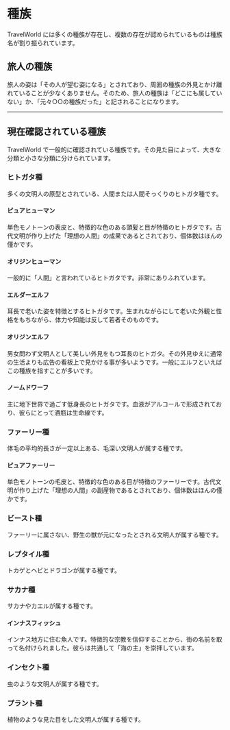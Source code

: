 # 種族

TravelWorld には多くの種族が存在し、複数の存在が認められているものは種族名が割り振られています。

## 旅人の種族

旅人の姿は「その人が望む姿になる」とされており、周囲の種族の外見とかけ離れていることが少なくありません。そのため、旅人の種族は「どこにも属していない」か、「元々○○の種族だった」と記されることになります。

----------

## 現在確認されている種族

TravelWorld で一般的に確認されている種族です。その見た目によって、大きな分類と小さな分類に分けられています。

### ヒトガタ種

多くの文明人の原型とされている、人間または人間そっくりのヒトガタ種です。

#### ピュアヒューマン

単色モノトーンの表皮と、特徴的な色のある頭髪と目が特徴のヒトガタです。古代文明が作り上げた「理想の人間」の成果であるとされており、個体数はほんの僅かです。

#### オリジンヒューマン

一般的に「人間」と言われているヒトガタです。非常にありふれています。

#### エルダーエルフ

耳長で老いた姿を特徴とするヒトガタです。生まれながらにして老いた外観と性格をもちながら、体力や知能は反して若者そのものです。

#### オリジンエルフ

男女問わず文明人として美しい外見をもつ耳長のヒトガタ。その外見ゆえに通常の生活よりも広告の看板上で見かける事が多いようです。一般にエルフといえばこの種族を指すことが多いです。

#### ノームドワーフ

主に地下世界で過ごす低身長のヒトガタです。血液がアルコールで形成されており、彼らにとって酒瓶は生命線です。

### ファーリー種

体毛の平均的長さが一定以上ある、毛深い文明人が属する種です。

#### ピュアファーリー

単色モノトーンの毛皮と、特徴的な色のある目が特徴のファーリーです。古代文明が作り上げた「理想の人間」の副産物であるとされており、個体数はほんの僅かです。

### ビースト種

ファーリーに属さない、野生の獣が元になったとされる文明人が属する種です。

### レプタイル種

トカゲとヘビとドラゴンが属する種です。

### サカナ種

サカナやカエルが属する種です。

#### インナスフィッシュ

インナス地方に住む魚人です。特徴的な宗教を信仰することから、街の名前を取って名付けられました。彼らは共通して「海の主」を崇拝しています。

### インセクト種

虫のような文明人が属する種です。

### プラント種

植物のような見た目をした文明人が属する種です。
